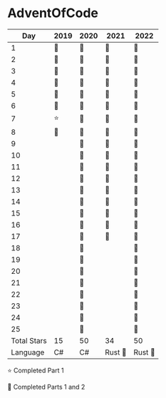 # AdventOfCode

| Day         | 2019    | 2020    | 2021        | 2022        |
|-------------|---------|---------|-------------|-------------|
| 1           | :star2: | :star2: | :star2:     | :star2:     |
| 2           | :star2: | :star2: | :star2:     | :star2:     |
| 3           | :star2: | :star2: | :star2:     | :star2:     |
| 4           | :star2: | :star2: | :star2:     | :star2:     |
| 5           | :star2: | :star2: | :star2:     | :star2:     |
| 6           | :star2: | :star2: | :star2:     | :star2:     |
| 7           | :star:  | :star2: | :star2:     | :star2:     |
| 8           | :star2: | :star2: | :star2:     | :star2:     |
| 9           |         | :star2: | :star2:     | :star2:     |
| 10          |         | :star2: | :star2:     | :star2:     |
| 11          |         | :star2: | :star2:     | :star2:     |
| 12          |         | :star2: | :star2:     | :star2:     |
| 13          |         | :star2: | :star2:     | :star2:     |
| 14          |         | :star2: | :star2:     | :star2:     |
| 15          |         | :star2: | :star2:     | :star2:     |
| 16          |         | :star2: | :star2:     | :star2:     |
| 17          |         | :star2: | :star2:     | :star2:     |
| 18          |         | :star2: |             | :star2:     |
| 19          |         | :star2: |             | :star2:     |
| 20          |         | :star2: |             | :star2:     |
| 21          |         | :star2: |             | :star2:     |
| 22          |         | :star2: |             | :star2:     |
| 23          |         | :star2: |             | :star2:     |
| 24          |         | :star2: |             | :star2:     |
| 25          |         | :star2: |             | :star2:     |
| Total Stars | 15      | 50      | 34          | 50          |
| Language    | C#      | C#      | Rust :crab: | Rust :crab: |

:star: Completed Part 1

:star2: Completed Parts 1 and 2
